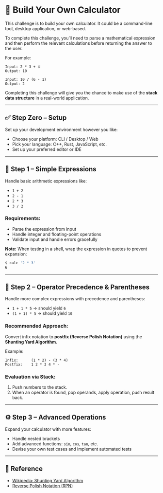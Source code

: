 # 🧮 Build Your Own Calculator

This challenge is to build your own calculator. It could be a command-line tool, desktop application, or web-based.

To complete this challenge, you’ll need to parse a mathematical expression and then perform the relevant calculations before returning the answer to the user.

For example:
```
Input: 2 * 3 + 4
Output: 10

Input: 10 / (6 - 1)
Output: 2
```

Completing this challenge will give you the chance to make use of the **stack data structure** in a real-world application.

---

## ✅ Step Zero – Setup

Set up your development environment however you like:

- Choose your platform: CLI / Desktop / Web
- Pick your language: C++, Rust, JavaScript, etc.
- Set up your preferred editor or IDE

---

## 🧪 Step 1 – Simple Expressions

Handle basic arithmetic expressions like:

- `1 + 2`
- `2 - 1`
- `2 * 3`
- `3 / 2`

### Requirements:
- Parse the expression from input
- Handle integer and floating-point operations
- Validate input and handle errors gracefully

**Note:** When testing in a shell, wrap the expression in quotes to prevent expansion:
```bash
$ calc '2 * 3'
6
```

---

## 🧠 Step 2 – Operator Precedence & Parentheses

Handle more complex expressions with precedence and parentheses:

- `1 + 1 * 5` → should yield `6`
- `(1 + 1) * 5` → should yield `10`

### Recommended Approach:
Convert infix notation to **postfix (Reverse Polish Notation)** using the **Shunting Yard Algorithm**.

Example:
```
Infix:      (1 * 2) - (3 * 4)
Postfix:    1 2 * 3 4 * -
```

### Evaluation via Stack:
1. Push numbers to the stack.
2. When an operator is found, pop operands, apply operation, push result back.

---

## ⚙️ Step 3 – Advanced Operations

Expand your calculator with more features:

- Handle nested brackets
- Add advanced functions: `sin`, `cos`, `tan`, etc.
- Devise your own test cases and implement automated tests

---

## 📘 Reference

- [Wikipedia: Shunting Yard Algorithm](https://en.wikipedia.org/wiki/Shunting-yard_algorithm)
- [Reverse Polish Notation (RPN)](https://en.wikipedia.org/wiki/Reverse_Polish_notation)
